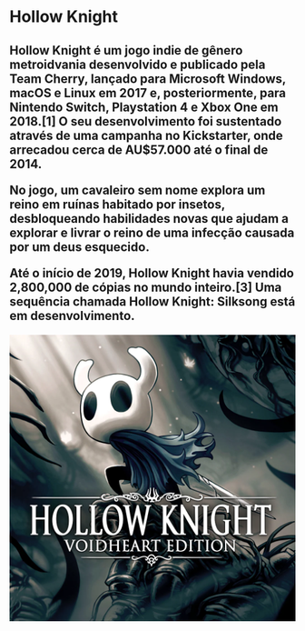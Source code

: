 <h1> Hollow Knight </h1>

<h2> Hollow Knight é um jogo indie de gênero metroidvania desenvolvido e publicado pela Team Cherry, lançado para Microsoft Windows, macOS e Linux em 2017 e, posteriormente, para Nintendo Switch, Playstation 4 e Xbox One em 2018.[1] O seu desenvolvimento foi sustentado através de uma campanha no Kickstarter, onde arrecadou cerca de AU$57.000 até o final de 2014.

No jogo, um cavaleiro sem nome explora um reino em ruínas habitado por insetos, desbloqueando habilidades novas que ajudam a explorar e livrar o reino de uma infecção causada por um deus esquecido.

Até o início de 2019, Hollow Knight havia vendido 2,800,000 de cópias no mundo inteiro.[3] Uma sequência chamada Hollow Knight: Silksong está em desenvolvimento. </h2>

![HollowKnight](/hollow.png)
